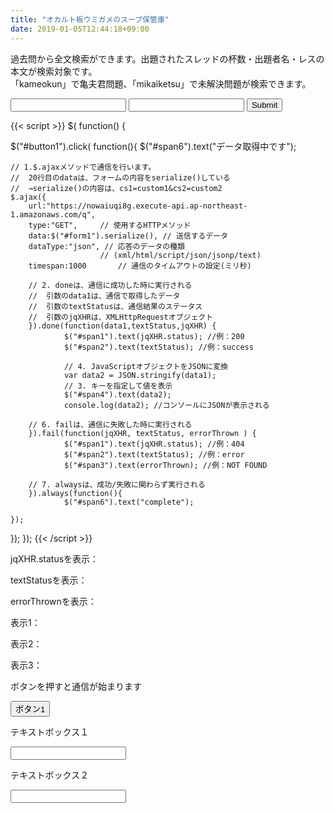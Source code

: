 ```yaml
---
title: "オカルト板ウミガメのスープ保管庫"
date: 2019-01-05T12:44:18+09:00
---
```

過去問から全文検索ができます。出題されたスレッドの杯数・出題者名・レスの本文が検索対象です。  
 「kameokun」で亀夫君問題、「mikaiketsu」で未解決問題が検索できます。  

<form id="form" action="search" method="get">
<input type="text" id="words" name="words">
<input type="text" id="op" name="op">
<input type="submit">
</form>
<div id="q"></div>
<div id="d"></div>

<script src="https://ajax.googleapis.com/ajax/libs/jquery/3.3.1/jquery.min.js" ></script>
{{< script >}}
$( function() {

$("#button1").click(
function(){
	$("#span6").text("データ取得中です");

	// 1.$.ajaxメソッドで通信を行います。
	//  20行目のdataは、フォームの内容をserialize()している
	//  →serialize()の内容は、cs1=custom1&cs2=custom2
	$.ajax({	
        url:"https://nowaiuqi8g.execute-api.ap-northeast-1.amazonaws.com/q",
		type:"GET",		// 使用するHTTPメソッド
		data:$("#form1").serialize(), // 送信するデータ
		dataType:"json", // 応答のデータの種類 
						// (xml/html/script/json/jsonp/text)
		timespan:1000 		// 通信のタイムアウトの設定(ミリ秒)

		// 2. doneは、通信に成功した時に実行される
		//  引数のdata1は、通信で取得したデータ
		//  引数のtextStatusは、通信結果のステータス
		//  引数のjqXHRは、XMLHttpRequestオブジェクト
		}).done(function(data1,textStatus,jqXHR) {
				$("#span1").text(jqXHR.status); //例：200
				$("#span2").text(textStatus); //例：success

				// 4. JavaScriptオブジェクトをJSONに変換
				var data2 = JSON.stringify(data1);
				// 3. キーを指定して値を表示 
				$("#span4").text(data2);
				console.log(data2); //コンソールにJSONが表示される

		// 6. failは、通信に失敗した時に実行される
		}).fail(function(jqXHR, textStatus, errorThrown ) {
				$("#span1").text(jqXHR.status); //例：404
				$("#span2").text(textStatus); //例：error
				$("#span3").text(errorThrown); //例：NOT FOUND

		// 7. alwaysは、成功/失敗に関わらず実行される
		}).always(function(){
				$("#span6").text("complete");
				
	});
});
});
{{< /script >}}
<p>jqXHR.statusを表示：<span id="span1"></span></p>
<p>textStatusを表示：<span id="span2"></span></p>
<p>errorThrownを表示：<span id="span3"></span></p>
<p>表示1：<span id="span4"></span></p>
<p>表示2：<span id="span5"></span></p>
<p>表示3：<span id="span6"></span></p>

<p>ボタンを押すと通信が始まります</p>

<form id="form1">
<input type="button" id="button1" value="ボタン1">
<p>テキストボックス１</p>
<input type="text" name="words" maxlength="10">
<p>テキストボックス２</p>
<input type="text" name="op" maxlength="10">
</form>
